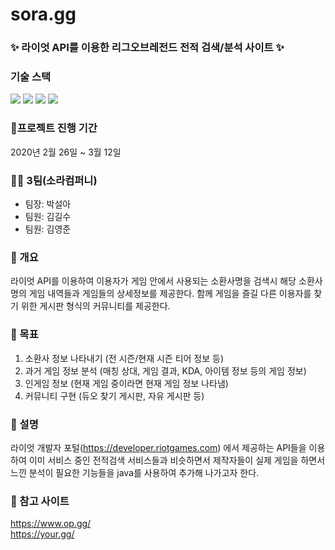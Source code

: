 # sora.gg
### ✨ 라이엇 API를 이용한 리그오브레전드 전적 검색/분석 사이트 ✨

### 기술 스택
<img src="https://img.shields.io/badge/JAVA-f89820?style=flat-square&logo=openjdk&logoColor=white">  <img src="https://img.shields.io/badge/Spring-6DB33F?style=flat-square&logo=spring&logoColor=white"> <img src="https://img.shields.io/badge/Oracle-F80000?style=flat-square&logo=oracle&logoColor=white"> <img src="https://img.shields.io/badge/BootStrap-7952B3?style=flat-square&logo=bootstrap&logoColor=white">


### 📌프로젝트 진행 기간
2020년 2월 26일 ~ 3월 12일

### 👩‍💻 3팀(소라컴퍼니)
- 팀장: 박설아
- 팀원: 김길수
- 팀원: 김영준

### 📌 개요
라이엇 API를 이용하여 이용자가 게임 안에서 사용되는 소환사명을 검색시 해당 소환사명의 게임
내역들과 게임들의 상세정보를 제공한다. 함께 게임을 즐길 다른 이용자를 찾기 위한 게시판
형식의 커뮤니티를 제공한다.

### 🎯 목표
1. 소환사 정보 나타내기 (전 시즌/현재 시즌 티어 정보 등)
2. 과거 게임 정보 분석 (매칭 상대, 게임 결과, KDA, 아이템 정보 등의 게임 정보)
3. 인게임 정보 (현재 게임 중이라면 현재 게임 정보 나타냄)
4. 커뮤니티 구현 (듀오 찾기 게시판, 자유 게시판 등)

### 📌 설명
라이엇 개발자 포털(https://developer.riotgames.com) 에서 제공하는 API들을 이용하여 이미
서비스 중인 전적검색 서비스들과 비슷하면서 제작자들이 실제 게임을 하면서 느낀 분석이
필요한 기능들을 java를 사용하여 추가해 나가고자 한다.

### 📌 참고 사이트
https://www.op.gg/ <br>
https://your.gg/

